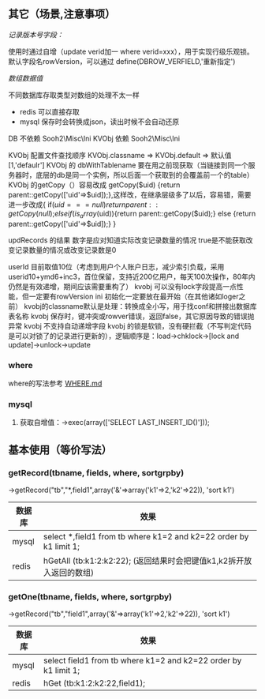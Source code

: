 


## 其它（场景,注意事项）

*记录版本号字段：*

使用时通过自增（update verid加一  where verid=xxx），用于实现行级乐观锁。默认字段名rowVersion，可以通过 define(DBROW_VERFIELD,'重新指定')

*数组数据值*

不同数据库存取类型对数组的处理不太一样

- redis 可以直接存取
- mysql 保存时会转换成json，读出时候不会自动还原

DB 不依赖 Sooh2\\Misc\\Ini
KVObj 依赖 Sooh2\\Misc\\Ini

KVObj 配置文件查找顺序  KVObj.classname => KVObj.default => 默认值 [1,'defaulr']
KVObj 的 dbWithTablename 要在用之前现获取（当链接到同一个服务器时，底层的db是同一个实例，所以后面一个获取到的会覆盖前一个的table）
KVObj 的getCopy（）容易改成 getCopy($uid) {return parent::getCopy(['uid'=>$uid]);},这样改，在继承层级多了以后，容易错，需要进一步改成{
    if($uid===null){return parent::getCopy(null);}
    elseif(is_array($uid)){return parent::getCopy($uid);}
    else {return parent::getCopy(['uid'=>$uid]);}
}

updRecords 的结果
数字是应对知道实际改变记录数量的情况
true是不能获取改变记录数量的情况或改变记录数是0

userId 目前取值10位（考虑到用户个人账户日志，减少索引负载，采用userid10+ymd6+inc3，首位保留，支持近200亿用户，每天100次操作，80年内仍然是有效递增，期间应该需要重构了）
kvobj 可以没有lock字段提高一点性能，但一定要有rowVersion
ini 初始化一定要放在最开始（在其他诸如loger之前）
kvobj的classname默认是处理：转换成全小写，用于找conf和拼接出数据库表名称
kvobj 保存时，键冲突或rowver错误，返回false，其它原因导致的错误抛异常
kvobj 不支持自动递增字段
kvobj 的锁是软锁，没有硬拦截（不写判定代码是可以对锁了的记录进行更新的），逻辑顺序是：load->chklock->[lock and update]->unlock->update
### where 

where的写法参考 [WHERE.md](WHERE.md "where编写说明")

### mysql

1. 获取自增值：->exec(array(['SELECT LAST_INSERT_ID()']));

## 基本使用（等价写法）

### getRecord(tbname, fields, where, sortgrpby)

->getRecord("tb","*,field1",array('&'=>array('k1'=>2,'k2'=>22)), 'sort k1')

数据库 | 效果 
---- |  ---
mysql| select *,field1 from tb where k1=2 and k2=22 order by k1 limit 1;
redis| hGetAll (tb:k1:2:k2:22); (返回结果时会把键值k1,k2拆开放入返回的数组)

### getOne(tbname, fields, where, sortgrpby)

->getRecord("tb","field1",array('&'=>array('k1'=>2,'k2'=>22)), 'sort k1')

数据库 | 效果 
---- |  ---
mysql| select field1 from tb where k1=2 and k2=22 order by k1 limit 1;
redis| hGet (tb:k1:2:k2:22,field1);

